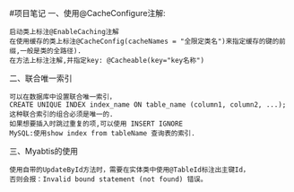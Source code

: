#项目笔记
一、使用@CacheConfigure注解:

    启动类上标注@EnableCaching注解
    在使用缓存的类上标注@CacheConfig(cacheNames = "全限定类名")来指定缓存的键的前缀,一般是类的全路径).
    在方法上标注注解,并指定key: @Cacheable(key="key名称")
二、联合唯一索引
    
    可以在数据库中设置联合唯一索引，
    CREATE UNIQUE INDEX index_name ON table_name (column1, column2, ...);
    这种联合索引的组合必须是唯一的.
    如果想要插入时跳过重复的项,可以使用 INSERT IGNORE
    MySQL:使用show index from tableName 查询表的索引.
三、Myabtis的使用

    使用自带的UpdateById方法时，需要在实体类中使用@TableId标注出主键Id，
    否则会报：Invalid bound statement (not found) 错误。

